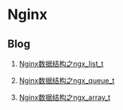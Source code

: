 # Nginx

## Blog

1. [Nginx数据结构之ngx_list_t](http://blog.xpisme.com/posts/nginx/2019/01/08/ngx-list/)

2. [Nginx数据结构之ngx_queue_t](http://blog.xpisme.com/posts/nginx/2019/01/14/ngx-queue/)

3. [Nginx数据结构之ngx_array_t](http://blog.xpisme.com/posts/nginx/2019/01/16/ngx-array/)
